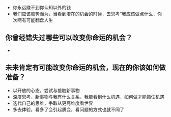 - 你永远赚不到你认知以外的钱
- 我们应该顺势而为，当看到潜在的机会的时候，去思考“我应该做点什么，你次啊有可能翻盘人生

## 你曾经错失过哪些可以改变你命运的机会？
- 

## 未来肯定有可能改变你命运的机会，现在的你该如何做准备？
- 以开放的心态，尝试与接触新事物
- 深度思考，新事物与我有什么关系，我能看到什么机遇，如何做才能抓住机遇
- 迭代自己的思维，争取从更高维度看世界
- 多去体验，看多了会引起质变，看问题的方式也就不同了
